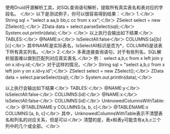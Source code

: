 使用Druid开源解析工具，对SQL查询语句解析，提取所有真实表名和表对应的字段名。 
＜/br＞
以下是测试例子，你可以很容易得到结果：＜/br＞
1.＜/br＞
String sql = "select a aa,b bb,c cc from x xx";＜/br＞
ZSelect select = new ZSelect();＜/br＞
ZData data = select.parseSelect(sql);＜/br＞
System.out.println(data);＜/br＞
＜/br＞
以上执行会输出如下结果＜/br＞
TABLES:＜/br＞
  @NAME:x＜/br＞
   IsSelectAll:false＜/br＞
   COLUMNS:[a][b][c]＜/br＞
其中NAME是实际表名，IsSelectAll标识是否为*，COLUMNS是该表下所有真实列名。＜/br＞
2.＜/br＞
多表连接查询语句，对于有些列名，SQL解析层面难以做到匹配列对应真实表名.＜/br＞
例： select a,b,c from x left join y on x.id=y.id;＜/br＞
对于这样的情况，＜/br＞
String sql = "select a,b,c from x left join y on x.id=y.id";＜/br＞
ZSelect select = new ZSelect();＜/br＞
ZData data = select.parseSelect(sql);＜/br＞
System.out.println(data);＜/br＞

以上执行会输出如下结果＜/br＞
TABLES:＜/br＞
  @NAME:y＜/br＞
   IsSelectAll:false＜/br＞
   COLUMNS:[id]＜/br＞
  @NAME:x＜/br＞
   IsSelectAll:false＜/br＞
   COLUMNS:[id]＜/br＞
UnknowedColumnsWithTable:＜/br＞
  @TABLENAME:y   COLUMNS:[a, b, c]＜/br＞
  @TABLENAME:x   COLUMNS:[a, b, c]＜/br＞
其中，UnknowedColumnsWithTable表示不清楚表名和列名的对应关系，但是可以＜/br＞
清楚的是，表x和表y可能含有a,b,c三个列中的几个或全部。＜/br＞
